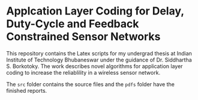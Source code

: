 # Applcation Layer Coding for Delay, Duty-Cycle and Feedback Constrained Sensor Networks

This repository contains the Latex scripts for my undergrad thesis at Indian Institute of Technology Bhubaneswar under the guidance of Dr. Siddhartha S. Borkotoky. The work describes novel algorithms for application layer coding to increase the reliablility in a wireless sensor network.

The `src` folder contains the source files and the `pdfs` folder have the finished reports.